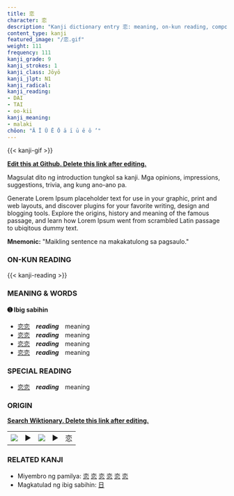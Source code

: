 ```yaml
---
title: 恋
character: 恋
description: "Kanji dictionary entry 恋: meaning, on-kun reading, compounds, origin, related kanji"
content_type: kanji
featured_image: "/恋.gif"
weight: 111
frequency: 111
kanji_grade: 9
kanji_strokes: 1
kanji_class: Jōyō
kanji_jlpt: N1
kanji_radical: 
kanji_reading: 
- DAI
- TAI
- oo-kii
kanji_meaning:
- malaki
chōon: "Ā Ī Ū Ē Ō ā ī ū ē ō ’"
---
```

[//]: # (Don't edit the line below. Kanji animated GIF code is automatically generated.)
{{< kanji-gif >}}

[//]: # (Edit below this line.)

**[Edit this at Github. Delete this link after editing.](https://github.com/tim0g/tim/tree/main/content/kanji/恋/index.md)**

Magsulat dito ng introduction tungkol sa kanji. Mga opinions, impressions, suggestions, trivia, ang kung ano-ano pa.

Generate Lorem Ipsum placeholder text for use in your graphic, print and web layouts, and discover plugins for your favorite writing, design and blogging tools. Explore the origins, history and meaning of the famous passage, and learn how Lorem Ipsum went from scrambled Latin passage to ubiqitous dummy text.
 
**Mnemonic:** "Maikling sentence na makakatulong sa pagsaulo."

### ON-KUN READING

[//]: # (Don't edit the line below. ON-KUN READING code is automatically generated.)
{{< kanji-reading >}}

### MEANING & WORDS

#### ➊ **Ibig sabihin**
  - [恋](../恋)[恋](../恋)　***reading***　meaning
  - [恋](../恋)[恋](../恋)　***reading***　meaning
  - [恋](../恋)[恋](../恋)　***reading***　meaning
  - [恋](../恋)[恋](../恋)　***reading***　meaning

### SPECIAL READING
  - [恋](../恋)[恋](../恋)　***reading***　meaning

### ORIGIN

**[Search Wiktionary. Delete this link after editing.](https://wiktionary.org/wiki/恋)**
<table class="kanji-table"><tr><td>
<img src="60px-恋-bronze.svg.png">
</td><td>▶</td><td>
<img src="60px-恋-oracle.svg.png">
</td><td>▶</td>
<td class="kanji-origin">恋</td>
</tr></table>

### RELATED KANJI
- Miyembro ng pamilya: [恋](../恋) [恋](../恋) [恋](../恋) [恋](../恋) [恋](../恋) [恋](../恋)
- Magkatulad ng ibig sabihin: [日](../日)
